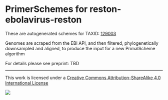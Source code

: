 # PrimerSchemes for reston-ebolavirus-reston

These are autogenerated schemes for TAXID: [129003](https://www.ncbi.nlm.nih.gov/Taxonomy/Browser/wwwtax.cgi?mode=Info&id=129003&lvl=3&lin=f&keep=1&srchmode=1&unlock)

Genomes are scraped from the EBI API, and then filtered, phylogenetically downsampled and aligned, to produce the input for a new PrimalScheme algorithm

For details please see preprint: TBD

------------------------------------------------------------------------

This work is licensed under a [Creative Commons Attribution-ShareAlike 4.0 International License](http://creativecommons.org/licenses/by-sa/4.0/) 

![](https://i.creativecommons.org/l/by-sa/4.0/88x31.png)